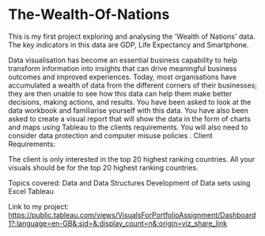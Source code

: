 # The-Wealth-Of-Nations

This is my first project exploring and analysing the 'Wealth of Nations' data. The key indicators in this data are GDP, Life Expectancy and Smartphone. 

Data visualisation has become an essential business capability to help transform information into insights that can drive meaningful business outcomes and improved experiences. Today, most organisations have accumulated a wealth of data from the different corners of their businesses; they are then unable to see how this data can help them make better decisions, making actions, and results. You have been asked to look at the data workbook and familiarise yourself with this data. You have also been asked to create a visual report that will show the data in the form of charts and maps using Tableau to the clients requirements. You will also need to consider data protection and computer misuse policies
.
Client Requirements:

The client is only interested in the top 20 highest ranking countries. All your visuals should be for the top 20 highest ranking countries.

Topics covered:
Data and Data Structures
Development of Data sets using Excel
Tableau

Link to my project:  https://public.tableau.com/views/VisualsForPortfolioAssignment/Dashboard1?:language=en-GB&:sid=&:display_count=n&:origin=viz_share_link 
